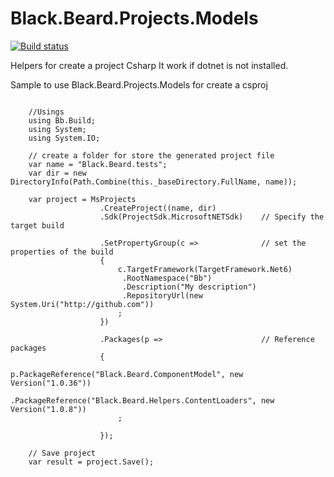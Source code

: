 # Black.Beard.Projects.Models

[![Build status](https://ci.appveyor.com/api/projects/status/2r6ucvo29ywpvdc8?svg=true)](https://ci.appveyor.com/project/gaelgael5/black-beard-roslyn)

Helpers for create a project Csharp
It work if dotnet is not installed.


Sample to use Black.Beard.Projects.Models for create a csproj
```CSHARP

    //Usings
    using Bb.Build;
    using System;
    using System.IO;

    // create a folder for store the generated project file
    var name = "Black.Beard.tests";
    var dir = new DirectoryInfo(Path.Combine(this._baseDirectory.FullName, name));

    var project = MsProjects
                    .CreateProject((name, dir)        
                    .Sdk(ProjectSdk.MicrosoftNETSdk)    // Specify the target build

                    .SetPropertyGroup(c =>              // set the properties of the build
                    {
                        c.TargetFramework(TargetFramework.Net6)
                         .RootNamespace("Bb")
                         .Description("My description")
                         .RepositoryUrl(new System.Uri("http://github.com"))
                        ;
                    })

                    .Packages(p =>                      // Reference packages
                    {
                        p.PackageReference("Black.Beard.ComponentModel", new Version("1.0.36"))
                         .PackageReference("Black.Beard.Helpers.ContentLoaders", new Version("1.0.8"))
                        ;

                    });

    // Save project
    var result = project.Save();


```
